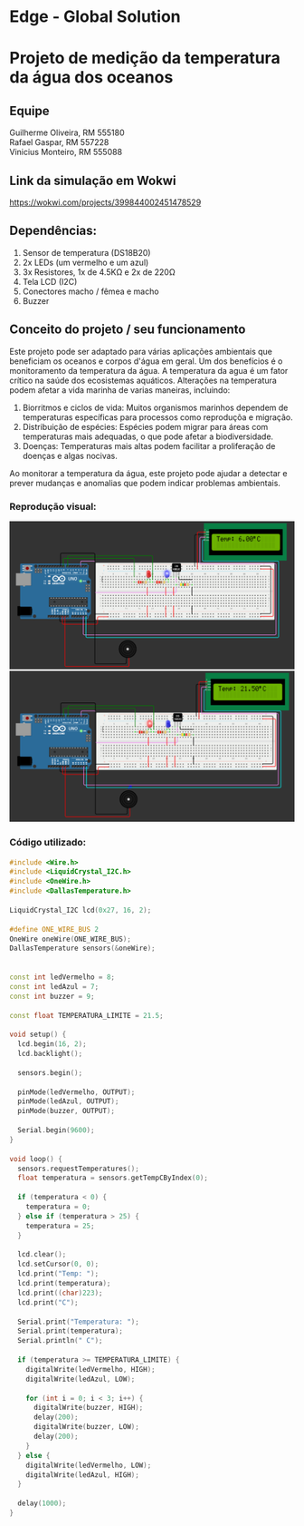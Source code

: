 # Edge - Global Solution

# Projeto de medição da temperatura da água dos oceanos

## Equipe

Guilherme Oliveira, RM 555180 <br>
Rafael Gaspar, RM 557228 <br> 
Vinicius Monteiro, RM 555088 <br>
 
## Link da simulação em Wokwi
https://wokwi.com/projects/399844002451478529

## Dependências:
1. Sensor de temperatura (DS18B20)
2. 2x LEDs (um vermelho e um azul)
3. 3x Resistores, 1x de 4.5KΩ e 2x de 220Ω
4. Tela LCD (I2C)
5. Conectores macho / fêmea e macho 
6. Buzzer

## Conceito do projeto / seu funcionamento

Este projeto pode ser adaptado para várias aplicações ambientais que beneficiam os oceanos e corpos d'água em geral. Um dos benefícios é o monitoramento
da temperatura da água. A temperatura da agua é um fator crítico na saúde dos ecosistemas aquáticos. Alterações na temperatura podem afetar a vida marinha 
de varias maneiras, incluindo:

1. Biorritmos e ciclos de vida: Muitos organismos marinhos dependem de temperaturas específicas para processos como reproduçõa e migração.
2. Distribuição de espécies: Espécies podem migrar para áreas com temperaturas mais adequadas, o que pode afetar a biodiversidade.
3. Doenças: Temperaturas mais altas podem facilitar a proliferação de doenças e algas nocivas.

Ao monitorar a temperatura da água, este projeto pode ajudar a detectar e prever mudanças e anomalias que podem indicar problemas ambientais.


### Reprodução visual:

![image](/img/Captura%20de%20tela%202024-06-06%20163507.png)
![image](/img/Captura%20de%20tela%202024-06-06%20163649.png)


### Código utilizado:

```C++
#include <Wire.h>
#include <LiquidCrystal_I2C.h>
#include <OneWire.h>
#include <DallasTemperature.h>

LiquidCrystal_I2C lcd(0x27, 16, 2); 

#define ONE_WIRE_BUS 2
OneWire oneWire(ONE_WIRE_BUS);
DallasTemperature sensors(&oneWire);


const int ledVermelho = 8;
const int ledAzul = 7;
const int buzzer = 9;

const float TEMPERATURA_LIMITE = 21.5;

void setup() {
  lcd.begin(16, 2); 
  lcd.backlight();
  
  sensors.begin();

  pinMode(ledVermelho, OUTPUT);
  pinMode(ledAzul, OUTPUT);
  pinMode(buzzer, OUTPUT);
  
  Serial.begin(9600);
}

void loop() {
  sensors.requestTemperatures();
  float temperatura = sensors.getTempCByIndex(0);

  if (temperatura < 0) {
    temperatura = 0;
  } else if (temperatura > 25) {
    temperatura = 25;
  }
  
  lcd.clear();
  lcd.setCursor(0, 0);
  lcd.print("Temp: ");
  lcd.print(temperatura);
  lcd.print((char)223);
  lcd.print("C");
  
  Serial.print("Temperatura: ");
  Serial.print(temperatura);
  Serial.println(" C");
  
  if (temperatura >= TEMPERATURA_LIMITE) {
    digitalWrite(ledVermelho, HIGH);
    digitalWrite(ledAzul, LOW);
    
    for (int i = 0; i < 3; i++) {
      digitalWrite(buzzer, HIGH);
      delay(200); 
      digitalWrite(buzzer, LOW);
      delay(200); 
    }
  } else {
    digitalWrite(ledVermelho, LOW);
    digitalWrite(ledAzul, HIGH);
  }

  delay(1000);
}
```
